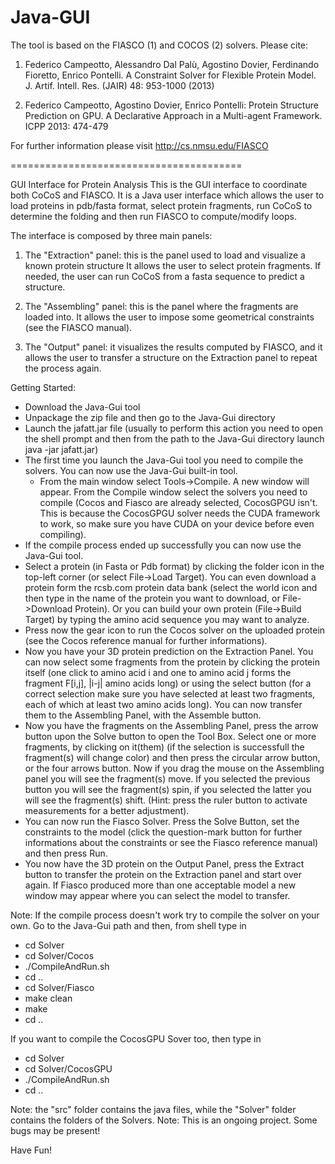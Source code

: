 Java-GUI
========================================

The tool is based on the FIASCO (1) and COCOS (2) solvers. Please cite:

1. Federico Campeotto, Alessandro Dal Palù, Agostino Dovier, Ferdinando Fioretto, Enrico Pontelli.
A Constraint Solver for Flexible Protein Model. J. Artif. Intell. Res. (JAIR) 48: 953-1000 (2013)

2. Federico Campeotto, Agostino Dovier, Enrico Pontelli: Protein Structure Prediction on GPU.
A Declarative Approach in a Multi-agent Framework. ICPP 2013: 474-479

For further information please visit http://cs.nmsu.edu/FIASCO

========================================

GUI Interface for Protein Analysis 
This is the GUI interface to coordinate both CoCoS and FIASCO.
It is a Java user interface which allows the user to load proteins in pdb/fasta format, select protein fragments, run CoCoS to determine the folding and then run FIASCO to compute/modify loops.

The interface is composed by three main panels:

1) The "Extraction" panel: this is the panel used to load and visualize a known protein structure It allows the user to select protein fragments. If needed, the user can run CoCoS from a fasta sequence to predict a structure.

2) The "Assembling" panel: this is the panel where the fragments are loaded into. It allows the user to impose some geometrical constraints (see the FIASCO manual).

3) The "Output" panel: it visualizes the results computed by FIASCO, and it allows the user to transfer a structure on the Extraction panel to repeat the process again.

Getting Started:
- Download the Java-Gui tool
- Unpackage the zip file and then go to the Java-Gui directory
- Launch the jafatt.jar file (usually to perform this action you need to open the shell prompt and then from the path to the Java-Gui directory launch java -jar jafatt.jar)
- The first time you launch the Java-Gui tool you need to compile the solvers. You can now use the Java-Gui built-in tool.
  - From the main window select Tools->Compile. A new window will appear. From the Compile window select the solvers you need to compile (Cocos and Fiasco are already selected, CocosGPGU
    isn't. This is because the CocosGPGU solver needs the CUDA framework to work, so make sure you have CUDA on your device before even compiling).
- If the compile process ended up successfully you can now use the Java-Gui tool.
- Select a protein (in Fasta or Pdb format) by clicking the folder icon in the top-left corner (or select File->Load Target). You can even download a protein form the rcsb.com protein data bank (select
  the world icon and then type in the name of the protein you want to download, or File->Download Protein). Or you can build your own protein (File->Build Target) by typing the amino acid sequence you may
  want to analyze.
- Press now the gear icon to run the Cocos solver on the uploaded protein (see the Cocos reference manual for further informations).
- Now you have your 3D protein prediction on the Extraction Panel. You can now select some fragments from the protein by clicking the protein itself (one click to amino acid i and one to amino acid j forms the fragment F[i,j], |i-j| amino acids long) or using the select button (for a correct selection make sure you have selected at least two fragments, each of which at least two amino acids long). You can now transfer them to the Assembling Panel, with the Assemble button.
- Now you have the fragments on the Assembling Panel, press the arrow button upon the Solve button to open the Tool Box. Select one or more fragments, by clicking on it(them) (if the selection is successfull the fragment(s) will change color) and then press the circular arrow button, or the four arrows button. Now if you drag the mouse on the Assembling panel you will see the fragment(s) move. If you selected the previous button you will see the fragment(s) spin, if you selected the latter you will see the fragment(s) shift. (Hint: press the ruler button to activate measurements for a better adjustment).
- You can now run the Fiasco Solver. Press the Solve Button, set the constraints to the model (click the question-mark button for further informations about the constraints or see the Fiasco reference manual) and then press Run.
- You now have the 3D protein on the Output Panel, press the Extract button to transfer the protein on the Extraction panel and start over again. If Fiasco produced more than one acceptable model a new window may appear where you can select the model to transfer.

Note: If the compile process doesn't work try to compile the solver on your own. Go to the Java-Gui path and then, from shell type in
- cd Solver
- cd Solver/Cocos
- ./CompileAndRun.sh
- cd ..
- cd Solver/Fiasco
- make clean
- make
- cd ..

If you want to compile the CocosGPU Sover too, then type in 

- cd Solver
- cd Solver/CocosGPU
- ./CompileAndRun.sh
- cd ..

Note: the "src" folder contains the java files, while the "Solver" folder contains the folders of the Solvers.
Note: This is an ongoing project. Some bugs may be present!

Have Fun!

